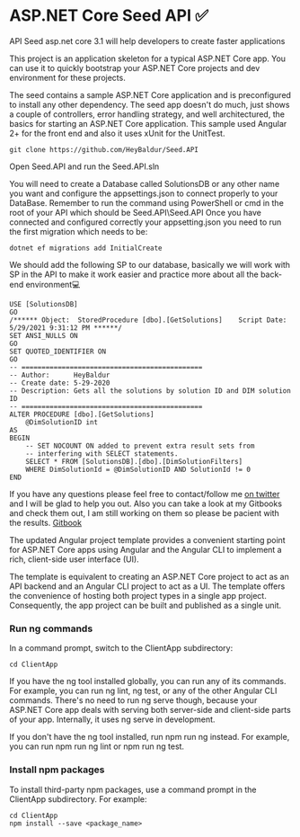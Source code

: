 # ASP.NET Core Seed API ✅
API Seed asp.net core 3.1 will help developers to create faster applications

This project is an application skeleton for a typical ASP.NET Core app. You can use it to quickly bootstrap your ASP.NET Core projects and dev environment for these projects.

The seed contains a sample ASP.NET Core application and is preconfigured to install any other dependency.
The seed app doesn't do much, just shows a couple of controllers, error handling strategy, and well architectured, the basics for starting an ASP.NET Core application. This sample used Angular 2+ for the front end and also it uses xUnit for the UnitTest. 

```
git clone https://github.com/HeyBaldur/Seed.API
```
Open Seed.API and run the Seed.API.sln

You will need to create a Database called SolutionsDB or any other name you want and configure the appsettings.json to connect properly to your DataBase. 
Remember to run the command using PowerShell or cmd in the root of your API which should be Seed.API\Seed.API
Once you have connected and configured correctly your appsetting.json you need to run the first migration which needs to be:

```
dotnet ef migrations add InitialCreate
```

We should add the following SP to our database, basically we will work with SP in the API to make it work easier and practice more about all the back-end environment💻
```
USE [SolutionsDB]
GO
/****** Object:  StoredProcedure [dbo].[GetSolutions]    Script Date: 5/29/2021 9:31:12 PM ******/
SET ANSI_NULLS ON
GO
SET QUOTED_IDENTIFIER ON
GO
-- =============================================
-- Author:		HeyBaldur
-- Create date: 5-29-2020
-- Description:	Gets all the solutions by solution ID and DIM solution ID
-- =============================================
ALTER PROCEDURE [dbo].[GetSolutions]
	@DimSolutionID int
AS
BEGIN
	-- SET NOCOUNT ON added to prevent extra result sets from
	-- interfering with SELECT statements.
	SELECT * FROM [SolutionsDB].[dbo].[DimSolutionFilters]
	WHERE DimSolutionId = @DimSolutionID AND SolutionId != 0
END

```
If you have any questions please feel free to contact/follow me [on twitter](https://twitter.com/HeyBaldur) and I will be glad to help you out.
Also you can take a look at my Gitbooks and check them out, I am still working on them so please be pacient with the results. 
[Gitbook](https://baldur.gitbook.io/angular/)

The updated Angular project template provides a convenient starting point for ASP.NET Core apps using Angular and the Angular CLI to implement a rich, client-side user interface (UI).

The template is equivalent to creating an ASP.NET Core project to act as an API backend and an Angular CLI project to act as a UI. The template offers the convenience of hosting both project types in a single app project. Consequently, the app project can be built and published as a single unit.

### Run ng commands
In a command prompt, switch to the ClientApp subdirectory:

```
cd ClientApp
```
If you have the ng tool installed globally, you can run any of its commands. For example, you can run ng lint, ng test, or any of the other Angular CLI commands. There's no need to run ng serve though, because your ASP.NET Core app deals with serving both server-side and client-side parts of your app. Internally, it uses ng serve in development.

If you don't have the ng tool installed, run npm run ng instead. For example, you can run npm run ng lint or npm run ng test.

### Install npm packages
To install third-party npm packages, use a command prompt in the ClientApp subdirectory. For example:

```
cd ClientApp
npm install --save <package_name>
```

